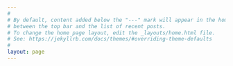 ```yaml
---
#
# By default, content added below the "---" mark will appear in the home page
# between the top bar and the list of recent posts.
# To change the home page layout, edit the _layouts/home.html file.
# See: https://jekyllrb.com/docs/themes/#overriding-theme-defaults
#
layout: page
---
```


<!-- <img src="Illustration2d.png"     alt="Markdown Monster icon"     style="float: left; margin-right: 10px;" /> -->

